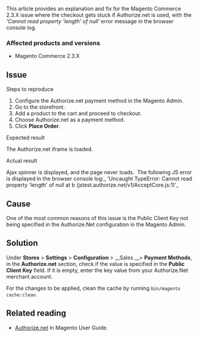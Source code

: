 This article provides an explanation and fix for the Magento Commerce 2.3.X issue where the checkout gets stuck if Authorize.net is used, with the _'Cannot read property 'length' of null'_&nbsp;error message in the browser console log.

### Affected products and versions

*   Magento Commerce 2.3.X

## Issue

<span class="wysiwyg-underline">Steps to reproduce</span>

1.   Configure the Authorize.net payment method in the Magento Admin.
2.   Go to the storefront.
3.   Add a product to the cart and&nbsp;proceed to checkout.
4.   Choose Authorize.net as a payment method.
5.   Click __Place Order__.

<span class="wysiwyg-underline">Expected result</span>

The Authorize.net iframe is loaded.

<span class="wysiwyg-underline"> Actual result </span>

Ajax spinner is displayed, and the page never loads. &nbsp;The following JS error is displayed in the browser console log:_ 'Uncaught TypeError: Cannot read property 'length' of null at b (jstest.authorize.net/v1/AcceptCore.js:1)'_

## Cause

One of the most common reasons of this issue is the Public Client Key not being specified in the Authorize.Net configuration in the Magento Admin.

## Solution

Under __Stores__&nbsp;&gt;&nbsp;__Settings__&nbsp;&gt;&nbsp;__Configuration__&nbsp;&gt;&nbsp;__Sales __&gt;&nbsp;__Payment Methods__, in the&nbsp;__Authorize.net__ section, check if the value is specified in the&nbsp;__Public Client Key__ field. If it is empty,&nbsp;enter the key value from your Authorize.Net merchant account.

For the changes to be applied, clean the cache by running <code class="language-bash">bin/magento cache:clean</code>.

## Related reading

*   <a href="https://docs.magento.com/m2/ee/user_guide/payment/authorize-net.html" target="_self">Authorize.net</a> in Magento User Guide.
